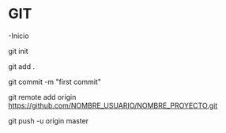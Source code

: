 # GIT

-Inicio

git init

git add .

git commit -m "first commit"

git remote add origin https://github.com/NOMBRE_USUARIO/NOMBRE_PROYECTO.git

git push -u origin master
